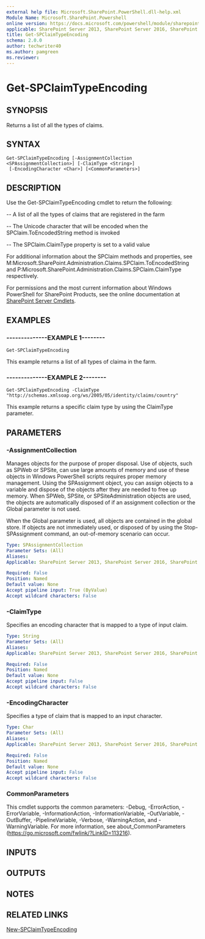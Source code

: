 ```yaml
---
external help file: Microsoft.SharePoint.PowerShell.dll-help.xml
Module Name: Microsoft.SharePoint.Powershell
online version: https://docs.microsoft.com/powershell/module/sharepoint-server/get-spclaimtypeencoding
applicable: SharePoint Server 2013, SharePoint Server 2016, SharePoint Server 2019
title: Get-SPClaimTypeEncoding
schema: 2.0.0
author: techwriter40
ms.author: pamgreen
ms.reviewer:
---
```


# Get-SPClaimTypeEncoding

## SYNOPSIS

Returns a list of all the types of claims.

## SYNTAX

```
Get-SPClaimTypeEncoding [-AssignmentCollection <SPAssignmentCollection>] [-ClaimType <String>]
 [-EncodingCharacter <Char>] [<CommonParameters>]
```

## DESCRIPTION

Use the Get-SPClaimTypeEncoding cmdlet to return the following:


-- A list of all the types of claims that are registered in the farm

-- The Unicode character that will be encoded when the SPClaim.ToEncodedString method is invoked

-- The SPClaim.ClaimType property is set to a valid value


For additional information about the SPClaim methods and properties, see M:Microsoft.SharePoint.Administration.Claims.SPClaim.ToEncodedString and P:Microsoft.SharePoint.Administration.Claims.SPClaim.ClaimType respectively.

For permissions and the most current information about Windows PowerShell for SharePoint Products, see the online documentation at [SharePoint Server Cmdlets](https://docs.microsoft.com/powershell/sharepoint/sharepoint-server/sharepoint-server-cmdlets).


## EXAMPLES

### --------------EXAMPLE 1-------- 
```
Get-SPClaimTypeEncoding
```

This example returns a list of all types of claima in the farm.

### --------------EXAMPLE 2-------- 
```
Get-SPClaimTypeEncoding -ClaimType "http://schemas.xmlsoap.org/ws/2005/05/identity/claims/country"
```

This example returns a specific claim type by using the ClaimType parameter.

## PARAMETERS

### -AssignmentCollection
Manages objects for the purpose of proper disposal. Use of objects, such as SPWeb or SPSite, can use large amounts of memory and use of these objects in Windows PowerShell scripts requires proper memory management. Using the SPAssignment object, you can assign objects to a variable and dispose of the objects after they are needed to free up memory. When SPWeb, SPSite, or SPSiteAdministration objects are used, the objects are automatically disposed of if an assignment collection or the Global parameter is not used.

When the Global parameter is used, all objects are contained in the global store. If objects are not immediately used, or disposed of by using the Stop-SPAssignment command, an out-of-memory scenario can occur.

```yaml
Type: SPAssignmentCollection
Parameter Sets: (All)
Aliases: 
Applicable: SharePoint Server 2013, SharePoint Server 2016, SharePoint Server 2019

Required: False
Position: Named
Default value: None
Accept pipeline input: True (ByValue)
Accept wildcard characters: False
```

### -ClaimType
Specifies an encoding character that is mapped to a type of input claim.

```yaml
Type: String
Parameter Sets: (All)
Aliases: 
Applicable: SharePoint Server 2013, SharePoint Server 2016, SharePoint Server 2019

Required: False
Position: Named
Default value: None
Accept pipeline input: False
Accept wildcard characters: False
```

### -EncodingCharacter
Specifies a type of claim that is mapped to an input character.

```yaml
Type: Char
Parameter Sets: (All)
Aliases: 
Applicable: SharePoint Server 2013, SharePoint Server 2016, SharePoint Server 2019

Required: False
Position: Named
Default value: None
Accept pipeline input: False
Accept wildcard characters: False
```

### CommonParameters
This cmdlet supports the common parameters: -Debug, -ErrorAction, -ErrorVariable, -InformationAction, -InformationVariable, -OutVariable, -OutBuffer, -PipelineVariable, -Verbose, -WarningAction, and -WarningVariable. For more information, see about_CommonParameters (https://go.microsoft.com/fwlink/?LinkID=113216).

## INPUTS

## OUTPUTS

## NOTES

## RELATED LINKS

[New-SPClaimTypeEncoding](New-SPClaimTypeEncoding.md)

